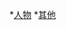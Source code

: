 *[人物](https://github.com/vegazmaoning/portfolio/blob/master/introduce/photography/protrait.md)
*[其他](https://github.com/vegazmaoning/portfolio/blob/master/introduce/photography/other.md)
